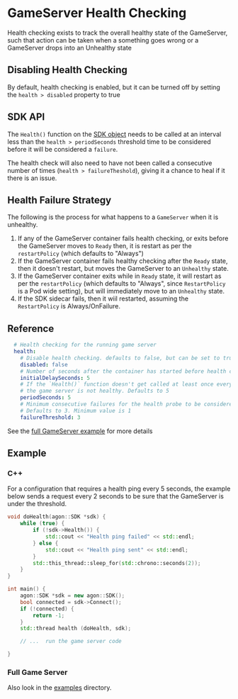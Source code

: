 # GameServer Health Checking

Health checking exists to track the overall healthy state of the GameServer, 
such that action can be taken when a something goes wrong or a GameServer drops into an Unhealthy state

## Disabling Health Checking

By default, health checking is enabled, but it can be turned off by setting the `health > disabled` property to true

## SDK API

The `Health()` function on the [SDK object](../sdks) needs to be called at an interval less than the `health > periodSeconds`
threshold time to be considered before it will be considered a `failure`.

The health check will also need to have not been called a consecutive number of times (`health > failureTheshold`),
giving it a chance to heal if it there is an issue.

## Health Failure Strategy

The following is the process for what happens to a `GameServer` when it is unhealthy.

1. If any of the GameServer container fails health checking, or exits before the GameServer moves to `Ready` then, 
   it is restart as per the `restartPolicy` (which defaults to "Always")
1. If the GameServer container fails healthy checking after the `Ready` state, then it doesn't restart, 
   but moves the GameServer to an `Unhealthy` state.
1. If the GameServer container exits while in `Ready` state, it will restart as per the `restartPolicy` 
   (which defaults to "Always", since `RestartPolicy` is a Pod wide setting), 
   but will immediately move to an `Unhealthy` state.
1. If the SDK sidecar fails, then it wiil restarted, assuming the `RestartPolicy` is Always/OnFailure.

## Reference
```yaml
  # Health checking for the running game server
  health:
    # Disable health checking. defaults to false, but can be set to true
    disabled: false
    # Number of seconds after the container has started before health check is initiated. Defaults to 5 seconds
    initialDelaySeconds: 5
    # If the `Health()` function doesn't get called at least once every period (seconds), then
    # the game server is not healthy. Defaults to 5
    periodSeconds: 5
    # Minimum consecutive failures for the health probe to be considered failed after having succeeded.
    # Defaults to 3. Minimum value is 1
    failureThreshold: 3
```

See the [full GameServer example](../examples/gameserver.yaml) for more details

## Example

### C++

For a configuration that requires a health ping every 5 seconds, the example below sends a request every 2 seconds
to be sure that the GameServer is under the threshold.

```cpp
void doHealth(agon::SDK *sdk) {
    while (true) {
        if (!sdk->Health()) {
            std::cout << "Health ping failed" << std::endl;
        } else {
            std::cout << "Health ping sent" << std::endl;
        }
        std::this_thread::sleep_for(std::chrono::seconds(2));
    }
}

int main() {
    agon::SDK *sdk = new agon::SDK();
    bool connected = sdk->Connect();
    if (!connected) {
        return -1;
    }
    std::thread health (doHealth, sdk);

    // ...  run the game server code

}
```

### Full Game Server

Also look in the [examples](../examples) directory.